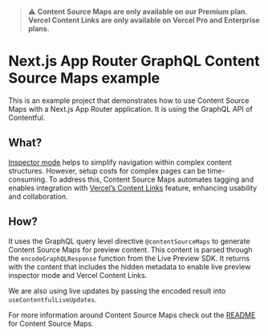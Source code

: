 > ⚠️ **Content Source Maps are only available on our Premium plan. Vercel Content Links are only available on Vercel Pro and Enterprise plans.**

# Next.js App Router GraphQL Content Source Maps example

This is an example project that demonstrates how to use Content Source Maps with a Next.js App Router application. It is using the GraphQL API of Contentful.

## What?

[Inspector mode](https://www.contentful.com/developers/docs/tutorials/general/live-preview/) helps to simplify navigation within complex content structures. However, setup costs for complex pages can be time-consuming. To address this, Content Source Maps automates tagging and enables integration with [Vercel’s Content Links](https://vercel.com/docs/workflow-collaboration/edit-mode#content-link) feature, enhancing usability and collaboration.

## How?

It uses the GraphQL query level directive `@contentSourceMaps` to generate Content Source Maps for preview content. This content is parsed through the `encodeGraphQLResponse` function from the Live Preview SDK. It returns with the content that includes the hidden metadata to enable live preview inspector mode and Vercel Content Links.

We are also using live updates by passing the encoded result into `useContentfulLiveUpdates`.

For more information around Content Source Maps check out the [README](https://github.com/contentful/live-preview/tree/main/packages/content-source-maps) for Content Source Maps.
